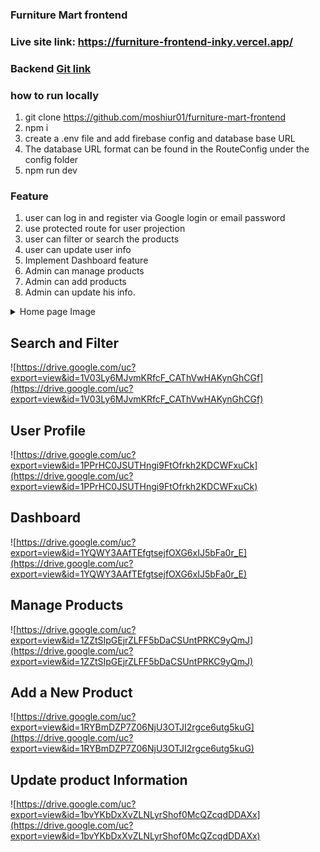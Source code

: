 ### Furniture Mart frontend

### Live site link: https://furniture-frontend-inky.vercel.app/

### Backend [Git link](https://github.com/moshiur01/furniture-backend)

### how to run locally

1.  git clone https://github.com/moshiur01/furniture-mart-frontend
2.  npm i
3.  create a .env file and add firebase config and database base URL
4.  The database URL format can be found in the RouteConfig under the config folder
5.  npm run dev

### Feature

1. user can log in and register via Google login or email password
2. use protected route for user projection
3. user can filter or search the products
4. user can update user info
5. Implement Dashboard feature
6. Admin can manage products
7. Admin can add products
8. Admin can update his info.

<details>
  <summary>Home page Image</summary>
  <br>
  <img src="https://drive.google.com/uc?export=view&id=143zDRb7bN-BXDVngM5p3_6FltdSGMoYz" alt="Image Description">
</details>

## Search and Filter

![https://drive.google.com/uc?export=view&id=1V03Ly6MJvmKRfcF_CAThVwHAKynGhCGf](https://drive.google.com/uc?export=view&id=1V03Ly6MJvmKRfcF_CAThVwHAKynGhCGf)

## User Profile

![https://drive.google.com/uc?export=view&id=1PPrHC0JSUTHngi9FtOfrkh2KDCWFxuCk](https://drive.google.com/uc?export=view&id=1PPrHC0JSUTHngi9FtOfrkh2KDCWFxuCk)

## Dashboard

![https://drive.google.com/uc?export=view&id=1YQWY3AAfTEfgtsejfOXG6xIJ5bFa0r_E](https://drive.google.com/uc?export=view&id=1YQWY3AAfTEfgtsejfOXG6xIJ5bFa0r_E)

## Manage Products

![https://drive.google.com/uc?export=view&id=1ZZtSIpGEjrZLFF5bDaCSUntPRKC9yQmJ](https://drive.google.com/uc?export=view&id=1ZZtSIpGEjrZLFF5bDaCSUntPRKC9yQmJ)

## Add a New Product

![https://drive.google.com/uc?export=view&id=1RYBmDZP7Z06NjU3OTJI2rgce6utg5kuG](https://drive.google.com/uc?export=view&id=1RYBmDZP7Z06NjU3OTJI2rgce6utg5kuG)

## Update product Information

![https://drive.google.com/uc?export=view&id=1bvYKbDxXvZLNLyrShof0McQZcqdDDAXx](https://drive.google.com/uc?export=view&id=1bvYKbDxXvZLNLyrShof0McQZcqdDDAXx)
